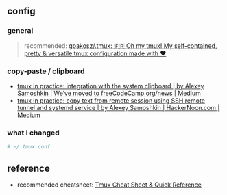 ## config

### general

> recommended: [gpakosz/.tmux: 🇫🇷 Oh my tmux! My self-contained, pretty & versatile tmux configuration made with ❤️](https://github.com/gpakosz/.tmux)

### copy-paste / clipboard

- [tmux in practice: integration with the system clipboard | by Alexey Samoshkin | We’ve moved to freeCodeCamp.org/news | Medium](https://medium.com/free-code-camp/tmux-in-practice-integration-with-system-clipboard-bcd72c62ff7b)
- [tmux in practice: copy text from remote session using SSH remote tunnel and systemd service | by Alexey Samoshkin | HackerNoon.com | Medium](https://medium.com/hackernoon/tmux-in-practice-copy-text-from-remote-session-using-ssh-remote-tunnel-and-systemd-service-dd3c51bca1fa)

### what I changed

```conf
# ~/.tmux.conf


```

## reference

- recommended cheatsheet: [Tmux Cheat Sheet & Quick Reference](https://tmuxcheatsheet.com/)